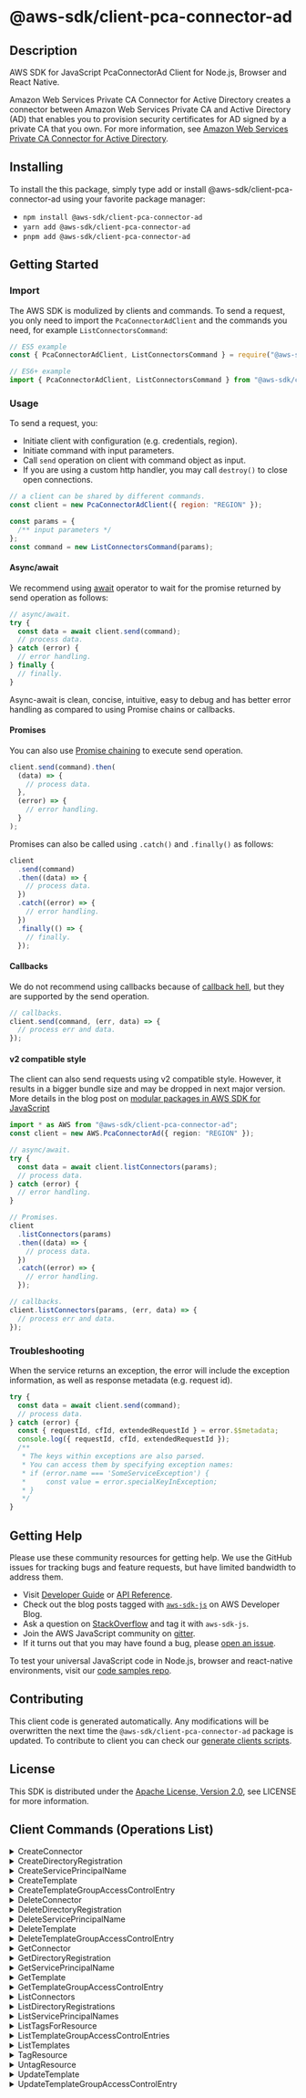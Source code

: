 <!-- generated file, do not edit directly -->

# @aws-sdk/client-pca-connector-ad

## Description

AWS SDK for JavaScript PcaConnectorAd Client for Node.js, Browser and React Native.

<p>Amazon Web Services Private CA Connector for Active Directory creates a connector between Amazon Web Services Private CA and Active Directory (AD) that enables you to
provision security certificates for AD signed by a private CA that you own. For more
information, see <a href="https://docs.aws.amazon.com/privateca/latest/userguide/ad-connector.html">Amazon Web Services Private CA Connector for Active Directory</a>.</p>

## Installing

To install the this package, simply type add or install @aws-sdk/client-pca-connector-ad
using your favorite package manager:

- `npm install @aws-sdk/client-pca-connector-ad`
- `yarn add @aws-sdk/client-pca-connector-ad`
- `pnpm add @aws-sdk/client-pca-connector-ad`

## Getting Started

### Import

The AWS SDK is modulized by clients and commands.
To send a request, you only need to import the `PcaConnectorAdClient` and
the commands you need, for example `ListConnectorsCommand`:

```js
// ES5 example
const { PcaConnectorAdClient, ListConnectorsCommand } = require("@aws-sdk/client-pca-connector-ad");
```

```ts
// ES6+ example
import { PcaConnectorAdClient, ListConnectorsCommand } from "@aws-sdk/client-pca-connector-ad";
```

### Usage

To send a request, you:

- Initiate client with configuration (e.g. credentials, region).
- Initiate command with input parameters.
- Call `send` operation on client with command object as input.
- If you are using a custom http handler, you may call `destroy()` to close open connections.

```js
// a client can be shared by different commands.
const client = new PcaConnectorAdClient({ region: "REGION" });

const params = {
  /** input parameters */
};
const command = new ListConnectorsCommand(params);
```

#### Async/await

We recommend using [await](https://developer.mozilla.org/en-US/docs/Web/JavaScript/Reference/Operators/await)
operator to wait for the promise returned by send operation as follows:

```js
// async/await.
try {
  const data = await client.send(command);
  // process data.
} catch (error) {
  // error handling.
} finally {
  // finally.
}
```

Async-await is clean, concise, intuitive, easy to debug and has better error handling
as compared to using Promise chains or callbacks.

#### Promises

You can also use [Promise chaining](https://developer.mozilla.org/en-US/docs/Web/JavaScript/Guide/Using_promises#chaining)
to execute send operation.

```js
client.send(command).then(
  (data) => {
    // process data.
  },
  (error) => {
    // error handling.
  }
);
```

Promises can also be called using `.catch()` and `.finally()` as follows:

```js
client
  .send(command)
  .then((data) => {
    // process data.
  })
  .catch((error) => {
    // error handling.
  })
  .finally(() => {
    // finally.
  });
```

#### Callbacks

We do not recommend using callbacks because of [callback hell](http://callbackhell.com/),
but they are supported by the send operation.

```js
// callbacks.
client.send(command, (err, data) => {
  // process err and data.
});
```

#### v2 compatible style

The client can also send requests using v2 compatible style.
However, it results in a bigger bundle size and may be dropped in next major version. More details in the blog post
on [modular packages in AWS SDK for JavaScript](https://aws.amazon.com/blogs/developer/modular-packages-in-aws-sdk-for-javascript/)

```ts
import * as AWS from "@aws-sdk/client-pca-connector-ad";
const client = new AWS.PcaConnectorAd({ region: "REGION" });

// async/await.
try {
  const data = await client.listConnectors(params);
  // process data.
} catch (error) {
  // error handling.
}

// Promises.
client
  .listConnectors(params)
  .then((data) => {
    // process data.
  })
  .catch((error) => {
    // error handling.
  });

// callbacks.
client.listConnectors(params, (err, data) => {
  // process err and data.
});
```

### Troubleshooting

When the service returns an exception, the error will include the exception information,
as well as response metadata (e.g. request id).

```js
try {
  const data = await client.send(command);
  // process data.
} catch (error) {
  const { requestId, cfId, extendedRequestId } = error.$$metadata;
  console.log({ requestId, cfId, extendedRequestId });
  /**
   * The keys within exceptions are also parsed.
   * You can access them by specifying exception names:
   * if (error.name === 'SomeServiceException') {
   *     const value = error.specialKeyInException;
   * }
   */
}
```

## Getting Help

Please use these community resources for getting help.
We use the GitHub issues for tracking bugs and feature requests, but have limited bandwidth to address them.

- Visit [Developer Guide](https://docs.aws.amazon.com/sdk-for-javascript/v3/developer-guide/welcome.html)
  or [API Reference](https://docs.aws.amazon.com/AWSJavaScriptSDK/v3/latest/index.html).
- Check out the blog posts tagged with [`aws-sdk-js`](https://aws.amazon.com/blogs/developer/tag/aws-sdk-js/)
  on AWS Developer Blog.
- Ask a question on [StackOverflow](https://stackoverflow.com/questions/tagged/aws-sdk-js) and tag it with `aws-sdk-js`.
- Join the AWS JavaScript community on [gitter](https://gitter.im/aws/aws-sdk-js-v3).
- If it turns out that you may have found a bug, please [open an issue](https://github.com/aws/aws-sdk-js-v3/issues/new/choose).

To test your universal JavaScript code in Node.js, browser and react-native environments,
visit our [code samples repo](https://github.com/aws-samples/aws-sdk-js-tests).

## Contributing

This client code is generated automatically. Any modifications will be overwritten the next time the `@aws-sdk/client-pca-connector-ad` package is updated.
To contribute to client you can check our [generate clients scripts](https://github.com/aws/aws-sdk-js-v3/tree/main/scripts/generate-clients).

## License

This SDK is distributed under the
[Apache License, Version 2.0](http://www.apache.org/licenses/LICENSE-2.0),
see LICENSE for more information.

## Client Commands (Operations List)

<details>
<summary>
CreateConnector
</summary>

[Command API Reference](https://docs.aws.amazon.com/AWSJavaScriptSDK/v3/latest/clients/client-pca-connector-ad/classes/createconnectorcommand.html) / [Input](https://docs.aws.amazon.com/AWSJavaScriptSDK/v3/latest/clients/client-pca-connector-ad/interfaces/createconnectorcommandinput.html) / [Output](https://docs.aws.amazon.com/AWSJavaScriptSDK/v3/latest/clients/client-pca-connector-ad/interfaces/createconnectorcommandoutput.html)

</details>
<details>
<summary>
CreateDirectoryRegistration
</summary>

[Command API Reference](https://docs.aws.amazon.com/AWSJavaScriptSDK/v3/latest/clients/client-pca-connector-ad/classes/createdirectoryregistrationcommand.html) / [Input](https://docs.aws.amazon.com/AWSJavaScriptSDK/v3/latest/clients/client-pca-connector-ad/interfaces/createdirectoryregistrationcommandinput.html) / [Output](https://docs.aws.amazon.com/AWSJavaScriptSDK/v3/latest/clients/client-pca-connector-ad/interfaces/createdirectoryregistrationcommandoutput.html)

</details>
<details>
<summary>
CreateServicePrincipalName
</summary>

[Command API Reference](https://docs.aws.amazon.com/AWSJavaScriptSDK/v3/latest/clients/client-pca-connector-ad/classes/createserviceprincipalnamecommand.html) / [Input](https://docs.aws.amazon.com/AWSJavaScriptSDK/v3/latest/clients/client-pca-connector-ad/interfaces/createserviceprincipalnamecommandinput.html) / [Output](https://docs.aws.amazon.com/AWSJavaScriptSDK/v3/latest/clients/client-pca-connector-ad/interfaces/createserviceprincipalnamecommandoutput.html)

</details>
<details>
<summary>
CreateTemplate
</summary>

[Command API Reference](https://docs.aws.amazon.com/AWSJavaScriptSDK/v3/latest/clients/client-pca-connector-ad/classes/createtemplatecommand.html) / [Input](https://docs.aws.amazon.com/AWSJavaScriptSDK/v3/latest/clients/client-pca-connector-ad/interfaces/createtemplatecommandinput.html) / [Output](https://docs.aws.amazon.com/AWSJavaScriptSDK/v3/latest/clients/client-pca-connector-ad/interfaces/createtemplatecommandoutput.html)

</details>
<details>
<summary>
CreateTemplateGroupAccessControlEntry
</summary>

[Command API Reference](https://docs.aws.amazon.com/AWSJavaScriptSDK/v3/latest/clients/client-pca-connector-ad/classes/createtemplategroupaccesscontrolentrycommand.html) / [Input](https://docs.aws.amazon.com/AWSJavaScriptSDK/v3/latest/clients/client-pca-connector-ad/interfaces/createtemplategroupaccesscontrolentrycommandinput.html) / [Output](https://docs.aws.amazon.com/AWSJavaScriptSDK/v3/latest/clients/client-pca-connector-ad/interfaces/createtemplategroupaccesscontrolentrycommandoutput.html)

</details>
<details>
<summary>
DeleteConnector
</summary>

[Command API Reference](https://docs.aws.amazon.com/AWSJavaScriptSDK/v3/latest/clients/client-pca-connector-ad/classes/deleteconnectorcommand.html) / [Input](https://docs.aws.amazon.com/AWSJavaScriptSDK/v3/latest/clients/client-pca-connector-ad/interfaces/deleteconnectorcommandinput.html) / [Output](https://docs.aws.amazon.com/AWSJavaScriptSDK/v3/latest/clients/client-pca-connector-ad/interfaces/deleteconnectorcommandoutput.html)

</details>
<details>
<summary>
DeleteDirectoryRegistration
</summary>

[Command API Reference](https://docs.aws.amazon.com/AWSJavaScriptSDK/v3/latest/clients/client-pca-connector-ad/classes/deletedirectoryregistrationcommand.html) / [Input](https://docs.aws.amazon.com/AWSJavaScriptSDK/v3/latest/clients/client-pca-connector-ad/interfaces/deletedirectoryregistrationcommandinput.html) / [Output](https://docs.aws.amazon.com/AWSJavaScriptSDK/v3/latest/clients/client-pca-connector-ad/interfaces/deletedirectoryregistrationcommandoutput.html)

</details>
<details>
<summary>
DeleteServicePrincipalName
</summary>

[Command API Reference](https://docs.aws.amazon.com/AWSJavaScriptSDK/v3/latest/clients/client-pca-connector-ad/classes/deleteserviceprincipalnamecommand.html) / [Input](https://docs.aws.amazon.com/AWSJavaScriptSDK/v3/latest/clients/client-pca-connector-ad/interfaces/deleteserviceprincipalnamecommandinput.html) / [Output](https://docs.aws.amazon.com/AWSJavaScriptSDK/v3/latest/clients/client-pca-connector-ad/interfaces/deleteserviceprincipalnamecommandoutput.html)

</details>
<details>
<summary>
DeleteTemplate
</summary>

[Command API Reference](https://docs.aws.amazon.com/AWSJavaScriptSDK/v3/latest/clients/client-pca-connector-ad/classes/deletetemplatecommand.html) / [Input](https://docs.aws.amazon.com/AWSJavaScriptSDK/v3/latest/clients/client-pca-connector-ad/interfaces/deletetemplatecommandinput.html) / [Output](https://docs.aws.amazon.com/AWSJavaScriptSDK/v3/latest/clients/client-pca-connector-ad/interfaces/deletetemplatecommandoutput.html)

</details>
<details>
<summary>
DeleteTemplateGroupAccessControlEntry
</summary>

[Command API Reference](https://docs.aws.amazon.com/AWSJavaScriptSDK/v3/latest/clients/client-pca-connector-ad/classes/deletetemplategroupaccesscontrolentrycommand.html) / [Input](https://docs.aws.amazon.com/AWSJavaScriptSDK/v3/latest/clients/client-pca-connector-ad/interfaces/deletetemplategroupaccesscontrolentrycommandinput.html) / [Output](https://docs.aws.amazon.com/AWSJavaScriptSDK/v3/latest/clients/client-pca-connector-ad/interfaces/deletetemplategroupaccesscontrolentrycommandoutput.html)

</details>
<details>
<summary>
GetConnector
</summary>

[Command API Reference](https://docs.aws.amazon.com/AWSJavaScriptSDK/v3/latest/clients/client-pca-connector-ad/classes/getconnectorcommand.html) / [Input](https://docs.aws.amazon.com/AWSJavaScriptSDK/v3/latest/clients/client-pca-connector-ad/interfaces/getconnectorcommandinput.html) / [Output](https://docs.aws.amazon.com/AWSJavaScriptSDK/v3/latest/clients/client-pca-connector-ad/interfaces/getconnectorcommandoutput.html)

</details>
<details>
<summary>
GetDirectoryRegistration
</summary>

[Command API Reference](https://docs.aws.amazon.com/AWSJavaScriptSDK/v3/latest/clients/client-pca-connector-ad/classes/getdirectoryregistrationcommand.html) / [Input](https://docs.aws.amazon.com/AWSJavaScriptSDK/v3/latest/clients/client-pca-connector-ad/interfaces/getdirectoryregistrationcommandinput.html) / [Output](https://docs.aws.amazon.com/AWSJavaScriptSDK/v3/latest/clients/client-pca-connector-ad/interfaces/getdirectoryregistrationcommandoutput.html)

</details>
<details>
<summary>
GetServicePrincipalName
</summary>

[Command API Reference](https://docs.aws.amazon.com/AWSJavaScriptSDK/v3/latest/clients/client-pca-connector-ad/classes/getserviceprincipalnamecommand.html) / [Input](https://docs.aws.amazon.com/AWSJavaScriptSDK/v3/latest/clients/client-pca-connector-ad/interfaces/getserviceprincipalnamecommandinput.html) / [Output](https://docs.aws.amazon.com/AWSJavaScriptSDK/v3/latest/clients/client-pca-connector-ad/interfaces/getserviceprincipalnamecommandoutput.html)

</details>
<details>
<summary>
GetTemplate
</summary>

[Command API Reference](https://docs.aws.amazon.com/AWSJavaScriptSDK/v3/latest/clients/client-pca-connector-ad/classes/gettemplatecommand.html) / [Input](https://docs.aws.amazon.com/AWSJavaScriptSDK/v3/latest/clients/client-pca-connector-ad/interfaces/gettemplatecommandinput.html) / [Output](https://docs.aws.amazon.com/AWSJavaScriptSDK/v3/latest/clients/client-pca-connector-ad/interfaces/gettemplatecommandoutput.html)

</details>
<details>
<summary>
GetTemplateGroupAccessControlEntry
</summary>

[Command API Reference](https://docs.aws.amazon.com/AWSJavaScriptSDK/v3/latest/clients/client-pca-connector-ad/classes/gettemplategroupaccesscontrolentrycommand.html) / [Input](https://docs.aws.amazon.com/AWSJavaScriptSDK/v3/latest/clients/client-pca-connector-ad/interfaces/gettemplategroupaccesscontrolentrycommandinput.html) / [Output](https://docs.aws.amazon.com/AWSJavaScriptSDK/v3/latest/clients/client-pca-connector-ad/interfaces/gettemplategroupaccesscontrolentrycommandoutput.html)

</details>
<details>
<summary>
ListConnectors
</summary>

[Command API Reference](https://docs.aws.amazon.com/AWSJavaScriptSDK/v3/latest/clients/client-pca-connector-ad/classes/listconnectorscommand.html) / [Input](https://docs.aws.amazon.com/AWSJavaScriptSDK/v3/latest/clients/client-pca-connector-ad/interfaces/listconnectorscommandinput.html) / [Output](https://docs.aws.amazon.com/AWSJavaScriptSDK/v3/latest/clients/client-pca-connector-ad/interfaces/listconnectorscommandoutput.html)

</details>
<details>
<summary>
ListDirectoryRegistrations
</summary>

[Command API Reference](https://docs.aws.amazon.com/AWSJavaScriptSDK/v3/latest/clients/client-pca-connector-ad/classes/listdirectoryregistrationscommand.html) / [Input](https://docs.aws.amazon.com/AWSJavaScriptSDK/v3/latest/clients/client-pca-connector-ad/interfaces/listdirectoryregistrationscommandinput.html) / [Output](https://docs.aws.amazon.com/AWSJavaScriptSDK/v3/latest/clients/client-pca-connector-ad/interfaces/listdirectoryregistrationscommandoutput.html)

</details>
<details>
<summary>
ListServicePrincipalNames
</summary>

[Command API Reference](https://docs.aws.amazon.com/AWSJavaScriptSDK/v3/latest/clients/client-pca-connector-ad/classes/listserviceprincipalnamescommand.html) / [Input](https://docs.aws.amazon.com/AWSJavaScriptSDK/v3/latest/clients/client-pca-connector-ad/interfaces/listserviceprincipalnamescommandinput.html) / [Output](https://docs.aws.amazon.com/AWSJavaScriptSDK/v3/latest/clients/client-pca-connector-ad/interfaces/listserviceprincipalnamescommandoutput.html)

</details>
<details>
<summary>
ListTagsForResource
</summary>

[Command API Reference](https://docs.aws.amazon.com/AWSJavaScriptSDK/v3/latest/clients/client-pca-connector-ad/classes/listtagsforresourcecommand.html) / [Input](https://docs.aws.amazon.com/AWSJavaScriptSDK/v3/latest/clients/client-pca-connector-ad/interfaces/listtagsforresourcecommandinput.html) / [Output](https://docs.aws.amazon.com/AWSJavaScriptSDK/v3/latest/clients/client-pca-connector-ad/interfaces/listtagsforresourcecommandoutput.html)

</details>
<details>
<summary>
ListTemplateGroupAccessControlEntries
</summary>

[Command API Reference](https://docs.aws.amazon.com/AWSJavaScriptSDK/v3/latest/clients/client-pca-connector-ad/classes/listtemplategroupaccesscontrolentriescommand.html) / [Input](https://docs.aws.amazon.com/AWSJavaScriptSDK/v3/latest/clients/client-pca-connector-ad/interfaces/listtemplategroupaccesscontrolentriescommandinput.html) / [Output](https://docs.aws.amazon.com/AWSJavaScriptSDK/v3/latest/clients/client-pca-connector-ad/interfaces/listtemplategroupaccesscontrolentriescommandoutput.html)

</details>
<details>
<summary>
ListTemplates
</summary>

[Command API Reference](https://docs.aws.amazon.com/AWSJavaScriptSDK/v3/latest/clients/client-pca-connector-ad/classes/listtemplatescommand.html) / [Input](https://docs.aws.amazon.com/AWSJavaScriptSDK/v3/latest/clients/client-pca-connector-ad/interfaces/listtemplatescommandinput.html) / [Output](https://docs.aws.amazon.com/AWSJavaScriptSDK/v3/latest/clients/client-pca-connector-ad/interfaces/listtemplatescommandoutput.html)

</details>
<details>
<summary>
TagResource
</summary>

[Command API Reference](https://docs.aws.amazon.com/AWSJavaScriptSDK/v3/latest/clients/client-pca-connector-ad/classes/tagresourcecommand.html) / [Input](https://docs.aws.amazon.com/AWSJavaScriptSDK/v3/latest/clients/client-pca-connector-ad/interfaces/tagresourcecommandinput.html) / [Output](https://docs.aws.amazon.com/AWSJavaScriptSDK/v3/latest/clients/client-pca-connector-ad/interfaces/tagresourcecommandoutput.html)

</details>
<details>
<summary>
UntagResource
</summary>

[Command API Reference](https://docs.aws.amazon.com/AWSJavaScriptSDK/v3/latest/clients/client-pca-connector-ad/classes/untagresourcecommand.html) / [Input](https://docs.aws.amazon.com/AWSJavaScriptSDK/v3/latest/clients/client-pca-connector-ad/interfaces/untagresourcecommandinput.html) / [Output](https://docs.aws.amazon.com/AWSJavaScriptSDK/v3/latest/clients/client-pca-connector-ad/interfaces/untagresourcecommandoutput.html)

</details>
<details>
<summary>
UpdateTemplate
</summary>

[Command API Reference](https://docs.aws.amazon.com/AWSJavaScriptSDK/v3/latest/clients/client-pca-connector-ad/classes/updatetemplatecommand.html) / [Input](https://docs.aws.amazon.com/AWSJavaScriptSDK/v3/latest/clients/client-pca-connector-ad/interfaces/updatetemplatecommandinput.html) / [Output](https://docs.aws.amazon.com/AWSJavaScriptSDK/v3/latest/clients/client-pca-connector-ad/interfaces/updatetemplatecommandoutput.html)

</details>
<details>
<summary>
UpdateTemplateGroupAccessControlEntry
</summary>

[Command API Reference](https://docs.aws.amazon.com/AWSJavaScriptSDK/v3/latest/clients/client-pca-connector-ad/classes/updatetemplategroupaccesscontrolentrycommand.html) / [Input](https://docs.aws.amazon.com/AWSJavaScriptSDK/v3/latest/clients/client-pca-connector-ad/interfaces/updatetemplategroupaccesscontrolentrycommandinput.html) / [Output](https://docs.aws.amazon.com/AWSJavaScriptSDK/v3/latest/clients/client-pca-connector-ad/interfaces/updatetemplategroupaccesscontrolentrycommandoutput.html)

</details>
